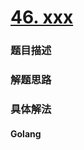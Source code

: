 # [46. xxx](https://leetcode-cn.com/problems/jump-game-ii)

### 题目描述




### 解题思路


### 具体解法

#### **Golang**
```go

```

